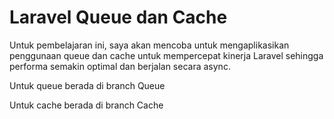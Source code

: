 # Laravel Queue dan Cache

Untuk pembelajaran ini, saya akan mencoba untuk mengaplikasikan penggunaan queue dan cache untuk mempercepat kinerja Laravel sehingga performa semakin optimal dan berjalan secara async.

Untuk queue berada di branch Queue

Untuk cache berada di branch Cache